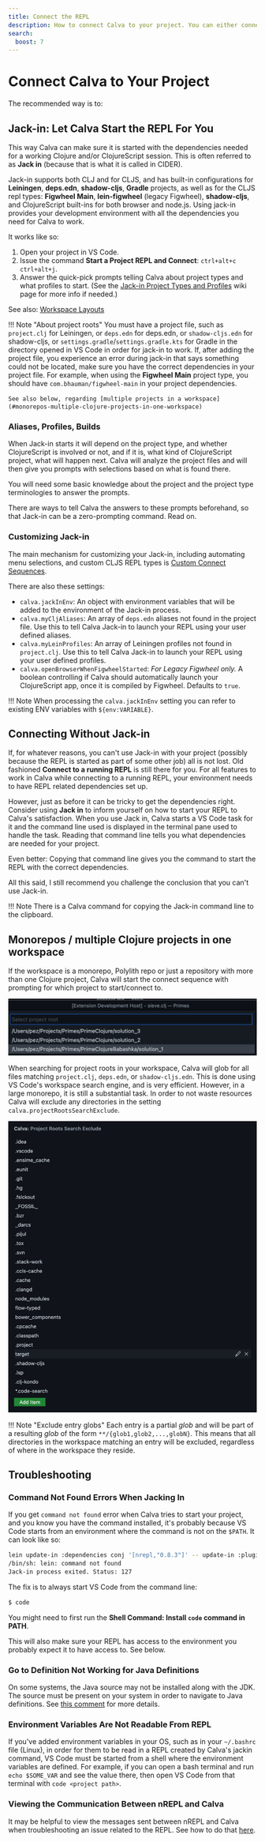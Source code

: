 ```yaml
---
title: Connect the REPL
description: How to connect Calva to your project. You can either connect to a running application/REPL or start one (aka Jack-in)
search:
  boost: 7
---
```


# Connect Calva to Your Project

The recommended way is to:

## Jack-in: Let Calva Start the REPL For You

This way Calva can make sure it is started with the dependencies needed for a working Clojure and/or ClojureScript session. This is often referred to as **Jack in** (because that is what it is called in CIDER).

Jack-in supports both CLJ and for CLJS, and has built-in configurations for **Leiningen**, **deps.edn**, **shadow-cljs**, **Gradle** projects, as well as for the CLJS repl types: **Figwheel Main**, **lein-figwheel** (legacy Figwheel), **shadow-cljs**, and ClojureScript built-ins for both browser and node.js. Using jack-in provides your development environment with all the dependencies you need for Calva to work.

It works like so:

1. Open your project in VS Code.
1. Issue the command **Start a Project REPL and Connect**: `ctrl+alt+c ctrl+alt+j`.
1. Answer the quick-pick prompts telling Calva about project types and what profiles to start. (See the [Jack-in Project Types and Profiles](https://github.com/BetterThanTomorrow/calva/wiki/Jack-In-Project-Types-and-Profiles) wiki page for more info if needed.)

See also: [Workspace Layouts](workspace-layouts.md)

!!! Note "About project roots"
    You must have a project file, such as `project.clj` for Leiningen, or `deps.edn` for deps.edn, or `shadow-cljs.edn` for shadow-cljs, or `settings.gradle`/`settings.gradle.kts` for Gradle in the directory opened in VS Code in order for jack-in to work. If, after adding the project file, you experience an error during jack-in that says something could not be located, make sure you have the correct dependencies in your project file. For example, when using the **Figwheel Main** project type, you should have `com.bhauman/figwheel-main` in your project dependencies.

    See also below, regarding [multiple projects in a workspace](#monorepos-multiple-clojure-projects-in-one-workspace)

### Aliases, Profiles, Builds

When Jack-in starts it will depend on the project type, and whether ClojureScript is involved or not, and if it is, what kind of ClojureScript project, what will happen next. Calva will analyze the project files and will then give you prompts with selections based on what is found there.

You will need some basic knowledge about the project and the project type terminologies to answer the prompts.

There are ways to tell Calva the answers to these prompts beforehand, so that Jack-in can be a zero-prompting command. Read on.

### Customizing Jack-in

The main mechanism for customizing your Jack-in, including automating menu selections, and custom CLJS REPL types is [Custom Connect Sequences](connect-sequences.md).

There are also these settings:

* `calva.jackInEnv`: An object with environment variables that will be added to the environment of the Jack-in process.
* `calva.myCljAliases`: An array of `deps.edn` aliases not found in the project file. Use this to tell Calva Jack-in to launch your REPL using your user defined aliases.
* `calva.myLeinProfiles`: An array of Leiningen profiles not found in `project.clj`. Use this to tell Calva Jack-in to launch your REPL using your user defined profiles.
* `calva.openBrowserWhenFigwheelStarted`: _For Legacy Figwheel only._ A boolean controlling if Calva should automatically launch your ClojureScript app, once it is compiled by Figwheel. Defaults to `true`.

!!! Note
    When processing the `calva.jackInEnv` setting you can refer to existing ENV variables with `${env:VARIABLE}`.

## Connecting Without Jack-in

If, for whatever reasons, you can't use Jack-in with your project (possibly because the REPL is started as part of some other job) all is not lost. Old fashioned **Connect to a running REPL** is still there for you. For all features to work in Calva while connecting to a running REPL, your environment needs to have REPL related dependencies set up.

However, just as before it can be tricky to get the dependencies right. Consider using **Jack in** to inform yourself on how to start your REPL to Calva's satisfaction. When you use Jack in, Calva starts a VS Code task for it and the command line used is displayed in the terminal pane used to handle the task. Reading that command line tells you what dependencies are needed for your project.

Even better: Copying that command line gives you the command to start the REPL with the correct dependencies.

All this said, I still recommend you challenge the conclusion that you can't use Jack-in.

!!! Note
    There is a Calva command for copying the Jack-in command line to the clipboard.

## Monorepos / multiple Clojure projects in one workspace

If the workspace is a monorepo, Polylith repo or just a repository with more than one Clojure project, Calva will start the connect sequence with prompting for which project to start/connect to.

![The project roots menu](images/calva-monorepo-project-roots-menu.png)

When searching for project roots in your workspace, Calva will glob for all files matching `project.clj`, `deps.edn`, or `shadow-cljs.edn`. This is done using VS Code's workspace search engine, and is very efficient. However, in a large monorepo, it is still a substantial task. In order to not waste resources Calva will exclude any directories in the setting `calva.projectRootsSearchExclude`. 

![calva.projectRootsSearchExclude setting](images/calva-project-roots-search-exclude.png)

!!! Note "Exclude entry globs"
    Each entry is a partial *glob* and will be part of a resulting *glob* of the form `**/{glob1,glob2,...,globN}`. This means that all directories in the workspace matching an entry will be excluded, regardless of where in the workspace they reside.

## Troubleshooting

### Command Not Found Errors When Jacking In

If you get `command not found` error when Calva tries to start your project, and you know you have the command installed, it's probably because VS Code starts from an environment where the command is not on the `$PATH`. It can look like so:

```sh
lein update-in :dependencies conj '[nrepl,"0.8.3"]' -- update-in :plugins conj '[cider/cider-nrepl,"0.25.8"]' -- update-in '[:repl-options,:nrepl-middleware]' conj '["cider.nrepl/cider-middleware"]' -- repl :headless
/bin/sh: lein: command not found
Jack-in process exited. Status: 127
```

The fix is to always start VS Code from the command line:

```sh
$ code
```

You might need to first run the **Shell Command: Install `code` command in PATH**.

This will also make sure your REPL has access to the environment you probably expect it to have access to. See below.

### Go to Definition Not Working for Java Definitions

On some systems, the Java source may not be installed along with the JDK. The source must be present on your system in order to navigate to Java definitions. See [this comment](https://github.com/clojure-emacs/orchard/issues/103#issuecomment-764936527) for more details.

### Environment Variables Are Not Readable From REPL

If you've added environment variables in your OS, such as in your `~/.bashrc` file (Linux), in order for them to be read in a REPL created by Calva's jackin command, VS Code must be started from a shell where the environment variables are defined. For example, if you can open a bash terminal and run `echo $SOME_VAR` and see the value there, then open VS Code from that terminal with `code <project path>`.

### Viewing the Communication Between nREPL and Calva

It may be helpful to view the messages sent between nREPL and Calva when troubleshooting an issue related to the REPL. See how to do that [here](../nrepl_and_cider-nrepl/#viewing-the-communication-between-calva-and-nrepl).
